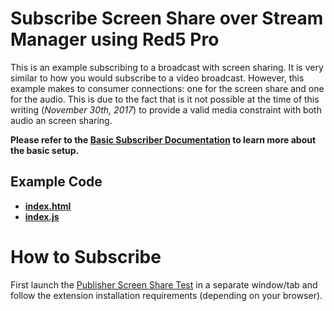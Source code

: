# Subscribe Screen Share over Stream Manager using Red5 Pro

This is an example subscribing to a broadcast with screen sharing. It is very similar to how you would subscribe to a video broadcast. However, this example makes to consumer connections: one for the screen share and one for the audio. This is due to the fact that is it not possible at the time of this writing (_November 30th, 2017_) to provide a valid media constraint with both audio an screen sharing.

**Please refer to the [Basic Subscriber Documentation](../subscribe/README.md) to learn more about the basic setup.**

## Example Code
- **[index.html](index.html)**
- **[index.js](index.js)**

# How to Subscribe

First launch the [Publisher Screen Share Test](../publishScreenShare) in a separate window/tab and follow the extension installation requirements (depending on your browser).
